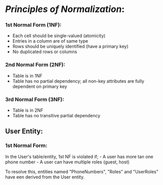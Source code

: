 # _Principles of Normalization_:

### 1st Normal Form (1NF):
* Each cell should be single-valued (atomicity)
* Entries in a column are of same type
* Rows should be uniquely identified (have a primary key)
* No duplicated rows or columns

### 2nd Normal Form (2NF):
* Table is in 1NF
* Table has no partial dependency; all non-key attributes are fully dependent on primary key

### 3rd Normal Form (3NF):
* Table is in 2NF
* Table has no transitive partial dependency


## User Entity:

### 1st Normal Form:
In the User's table/entity, 1st NF is violated if;
    - A user has more tan one phone number
    - A user can have multiple roles (guest, host)

To resolve this, entities named "PhoneNumbers", "Roles" and "UserRoles" have een derived from the User entity.


